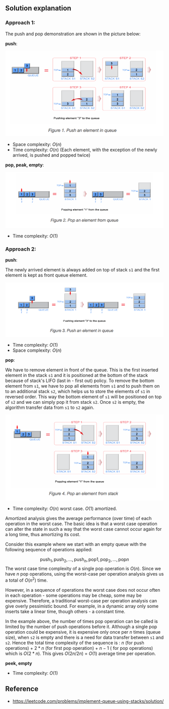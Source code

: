 ## Solution explanation

### Approach 1:

The push and pop demonstration are shown in the picture below:

**push**:

![m1-push](img/m1-push.png)

- Space complexity: $O(n)$
- Time complexity: $O(n)$ (Each element, with the exception of the newly arrived, is pushed and popped twice)

**pop, peak, empty**:

![m1-pop](img/m1-pop.png)

- Time complexity: $O(1)$

### Approach 2:

**push**:

The newly arrived element is always added on top of stack `s1` and the first element is kept as front queue element.

![m2-push](img/m2-push.png)

- Time complexity: $O(1)$
- Space complexity: $O(n)$

**pop**:

We have to remove element in front of the queue. This is the first inserted element in the stack `s1` and
it is positioned at the bottom of the stack because of stack's LIFO (last in - first out) policy.
To remove the bottom element from `s1`, we have to pop all elements from `s1` and to push them on to
an additional stack `s2`, which helps us to store the elements of `s1` in reversed order.
This way the bottom element of `s1` will be positioned on top of `s2` and we can simply pop it from stack `s2`.
Once `s2` is empty, the algorithm transfer data from `s1` to `s2` again.

![m2-pop](img/m2-pop.png)

- Time complexity: $O(n)$ worst case. $O(1)$ amortized.

Amortized analysis gives the average performance (over time) of each operation in the worst case.
The basic idea is that a worst case operation can alter the state in such a way that
the worst case cannot occur again for a long time, thus amortizing its cost.

Consider this example where we start with an empty queue with the following sequence of operations applied:

$$\text{push}_1, \text{push}_2, \dots, \text{push}_n, \text{pop}_​1, \text{pop}_2, \dots, \text{pop}_​n$$
​​
The worst case time complexity of a single pop operation is $O(n)$. Since we have $n$ pop operations,
using the worst-case per operation analysis gives us a total of $O(n^2)$ time.

However, in a sequence of operations the worst case does not occur often in each operation -
some operations may be cheap, some may be expensive.
Therefore, a traditional worst-case per operation analysis can give overly pessimistic bound.
For example, in a dynamic array only some inserts take a linear time, though others - a constant time.

In the example above, the number of times pop operation can be called is limited by the number of push operations
before it. Although a single pop operation could be expensive, it is expensive only once per $n$ times (queue size),
when `s2` is empty and there is a need for data transfer between `s1` and `s2`.
Hence the total time complexity of the sequence is : $n$ (for push operations) + $2*n$ (for first pop operation) +
$n - 1$ ( for pop operations) which is $O(2*n)$. This gives $O(2n/2n)$ = $O(1)$ average time per operation.

**peek, empty**

- Time complexity: $O(1)$

## Reference

- https://leetcode.com/problems/implement-queue-using-stacks/solution/